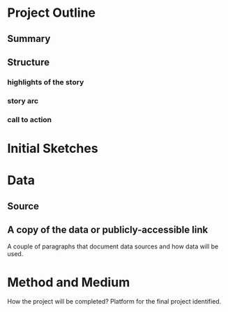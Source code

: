 # Project Outline
## Summary
## Structure
### highlights of the story
### story arc
### call to action 

# Initial Sketches

# Data
## Source 
## A copy of the data or publicly-accessible link 
A couple of paragraphs that document data sources and how data will be used.

# Method and Medium
How the project will be completed? 
Platform for the final project identified.


